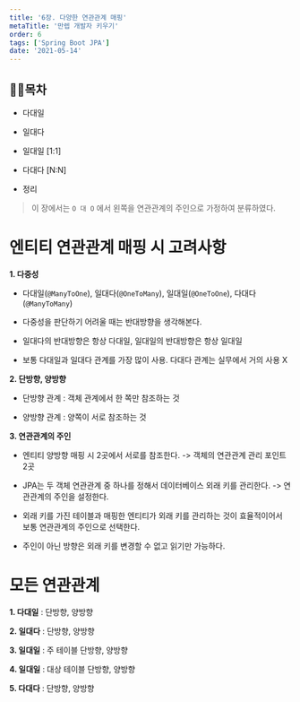 ```yaml
---
title: '6장. 다양한 연관관계 매핑'
metaTitle: '만렙 개발자 키우기'
order: 6
tags: ['Spring Boot JPA']
date: '2021-05-14'
---
```


## 🤸‍♂️목차

- 다대일

* 일대다

- 일대일 [1:1]

* 다대다 [N:N]

- 정리

> 이 장에서는 `O 대 O` 에서 왼쪽을 연관관계의 주인으로 가정하여 분류하였다.

# 엔티티 연관관계 매핑 시 고려사항

**1. 다중성**

- 다대일(`@ManyToOne`), 일대다(`@OneToMany`), 일대일(`@OneToOne`), 다대다(`@ManyToMany`)

* 다중성을 판단하기 어려울 때는 반대방향을 생각해본다.

- 일대다의 반대방향은 항상 다대일, 일대일의 반대방향은 항상 일대일

* 보통 다대일과 일대다 관계를 가장 많이 사용. 다대다 관계는 실무에서 거의 사용 X

**2. 단방향, 양방향**

- 단방향 관계 : 객체 관계에서 한 쪽만 참조하는 것

* 양방향 관계 : 양쪽이 서로 참조하는 것

**3. 연관관계의 주인**

- 엔티티 양방향 매핑 시 2곳에서 서로를 참조한다. -> 객체의 연관관계 관리 포인트 2곳

* JPA는 두 객체 연관관계 중 하나를 정해서 데이터베이스 외래 키를 관리한다. -> 연관관계의 주인을 설정한다.

- 외래 키를 가진 테이블과 매핑한 엔티티가 외래 키를 관리하는 것이 효율적이어서 보통 연관관계의 주인으로 선택한다.

* 주인이 아닌 방향은 외래 키를 변경할 수 없고 읽기만 가능하다.

# 모든 연관관계

**1. 다대일** : 단방향, 양방향

**2. 일대다** : 단방향, 양방향

**3. 일대일** : 주 테이블 단방향, 양방향

**4. 일대일** : 대상 테이블 단방향, 양방향

**5. 다대다** : 단방향, 양방향
